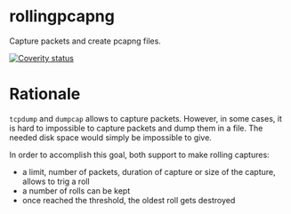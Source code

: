 # rollingpcapng

Capture packets and create pcapng files.

[![Coverity status](https://scan.coverity.com/projects/15505/badge.svg)](https://scan.coverity.com/projects/gteissier-rollingpcapng)

# Rationale

`tcpdump` and `dumpcap` allows to capture packets. However, in some cases, it is hard to impossible to capture packets and dump them in a file. The needed disk space would simply be impossible to give.

In order to accomplish this goal, both support to make rolling captures:

* a limit, number of packets, duration of capture or size of the capture, allows to trig a roll
* a number of rolls can be kept
* once reached the threshold, the oldest roll gets destroyed

# 

# 

# 
